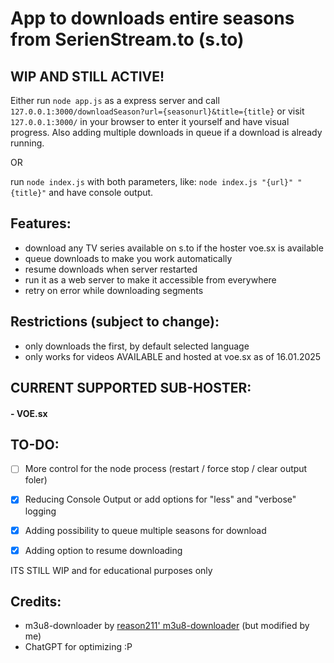 # App to downloads entire seasons from SerienStream.to (s.to)

## WIP AND STILL ACTIVE!

Either run `node app.js` as a express server and call `127.0.0.1:3000/downloadSeason?url={seasonurl}&title={title}` or visit `127.0.0.1:3000/` in your browser to enter it yourself and have visual progress. Also adding multiple downloads in queue if a download is already running.

OR

run `node index.js` with both parameters, like: `node index.js "{url}" "{title}"` and have console output.

## Features:
- download any TV series available on s.to if the hoster voe.sx is available
- queue downloads to make you work automatically
- resume downloads when server restarted
- run it as a web server to make it accessible from everywhere
- retry on error while downloading segments

## Restrictions (subject to change):
- only downloads the first, by default selected language
- only works for videos AVAILABLE and hosted at voe.sx as of 16.01.2025


## CURRENT SUPPORTED SUB-HOSTER:
#### - VOE.sx

## TO-DO:
- [ ] More control for the node process (restart / force stop / clear output foler)
- [x] Reducing Console Output or add options for "less" and "verbose" logging
- [x] Adding possibility to queue multiple seasons for download
- [x] Adding option to resume downloading


ITS STILL WIP and for educational purposes only

## Credits:
- m3u8-downloader by [reason211' m3u8-downloader](https://github.com/reason211/m3u8-downloader) (but modified by me)
- ChatGPT for optimizing :P